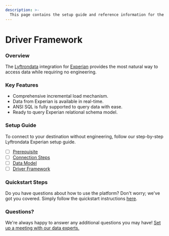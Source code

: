 ```yaml
---
description: >-
  This page contains the setup guide and reference information for the Experian source connector.
---
```


# Driver Framework

### Overview

The [Lyftrondata](https://www.lyftrondata.com/) integration for [Experian](None) provides the most natural way to access data while requiring no engineering.

### Key Features

* Comprehensive incremental load mechanism.
* Data from Experian is available in real-time.&#x20;
* ANSI SQL is fully supported to query data with ease.
* Ready to query Experian relational schema model.

### Setup Guide

To connect to your destination without engineering, follow our step-by-step Lyftrondata Experian setup guide.

* [ ] [Prerequisite](../prerequisite.md)
* [ ] [Connection Steps](../connection-steps.md)
* [ ] [Data Model](../data-model/erd.md)
* [ ] [Driver Framework](../driver-framework/)

### Quickstart Steps

Do you have questions about how to use the platform? Don't worry; we've got you covered. Simply follow the quickstart instructions [here](../driver-framework/README.md).

### Questions? <a href="#questions" id="questions"></a>

We're always happy to answer any additional questions you may have! [Set up a meeting with our data experts.](https://www.lyftrondata.com/book-a-meeting/)


